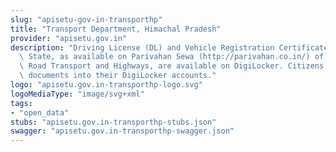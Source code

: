 ```yaml
---
slug: "apisetu-gov-in-transporthp"
title: "Transport Department, Himachal Pradesh"
provider: "apisetu.gov.in"
description: "Driving License (DL) and Vehicle Registration Certificate (RC) of the\
  \ State, as available on Parivahan Sewa (http://parivahan.co.in/) of Ministry of\
  \ Road Transport and Highways, are available on DigiLocker. Citizens can pull these\
  \ documents into their DigiLocker accounts."
logo: "apisetu.gov.in-transporthp-logo.svg"
logoMediaType: "image/svg+xml"
tags:
- "open_data"
stubs: "apisetu.gov.in-transporthp-stubs.json"
swagger: "apisetu.gov.in-transporthp-swagger.json"
---
```

